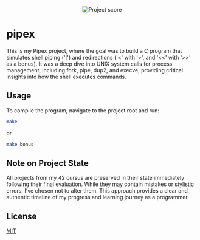 <div align="center">
  <img src="https://i.ibb.co/cmF80PB/image.png" alt="Project score">
</div>

# pipex

This is my Pipex project, where the goal was to build a C program that simulates shell piping ('|') and redirections ('<' with '>', and '<<' with '>>' as a bonus). It was a deep dive into UNIX system calls for process management, including fork, pipe, dup2, and execve, providing critical insights into how the shell executes commands. 

## Usage

To compile the program, navigate to the project root and run:
```Bash
make
```

or

```Bash
make bonus
```

## Note on Project State

All projects from my 42 cursus are preserved in their state immediately following their final evaluation. While they may contain mistakes or stylistic errors, I've chosen not to alter them. This approach provides a clear and authentic timeline of my progress and learning journey as a programmer.

## License

[MIT](https://choosealicense.com/licenses/mit/)
